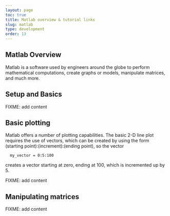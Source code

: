 ```yaml
---
layout: page
toc: true
title: Matlab overview & tutorial links
slug: matlab
type: development
order: 13
---
```



## Matlab Overview

Matlab is a software used by engineers around the globe to perform mathematical computations, create graphs or models, manipulate matrices, and much more.

## Setup and Basics

FIXME: add content

## Basic plotting

Matlab offers a number of plotting capabilities.  The basic 2-D line plot requires the use of vectors, which can be created by using the form (starting point):(increment):(ending point), so the vector
```
  my_vector = 0:5:100
``` 
creates a vector starting at zero, ending at 100, which is incremented up by 5.

FIXME: add content

## Manipulating matrices

FIXME: add content

